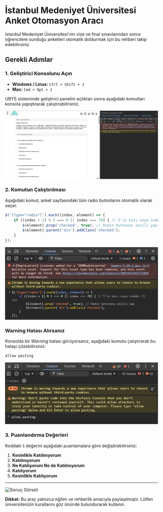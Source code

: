 # İstanbul Medeniyet Üniversitesi Anket Otomasyon Aracı

İstanbul Medeniyet Üniversitesi'nin vize ve final sınavlarından sonra öğrencilere sunduğu anketleri otomatik doldurmak için bu rehberi takip edebilirsiniz.

## Gerekli Adımlar

### 1. Geliştirici Konsolunu Açın
- **Windows / Linux:** `Ctrl + Shift + J`
- **Mac:** `Cmd + Opt + J`

UBYS sisteminde geliştirici panelini açtıktan sonra aşağıdaki komutları konsola yapıştırarak çalıştırabilirsiniz.

![Geliştirici Konsolu Açma](https://github.com/AysenurYrr/IMU_anket_otomasyon/blob/b416eeb1711c81009688df84b35c6adc21963495/images/5.PNG)

### 2. Komutun Çalıştırılması
Aşağıdaki komut, anket sayfasındaki tüm radio butonlarını otomatik olarak seçer. 

```javascript
$('[type="radio"]').each((index, element) => {
    if ((index + 1) % 5 === 0 || index === 70) { // 5'in katı veya indeks 71 ise
        $(element).prop('checked', true); // Radio butonunu seçili yap
        $(element).parent('div').addClass('checked'); 
    }
});
```

![Komut Çalıştırma](https://github.com/AysenurYrr/IMU_anket_otomasyon/blob/b416eeb1711c81009688df84b35c6adc21963495/images/4.PNG)


### Warning Hatası Alırsanız
Konsolda bir *Warning* hatası görüyorsanız, aşağıdaki komutu çalıştırarak bu hatayı çözebilirsiniz:

```javascript
allow pasting
```

![Warning](https://github.com/AysenurYrr/IMU_anket_otomasyon/blob/b416eeb1711c81009688df84b35c6adc21963495/images/2.PNG)

### 3. Puanlandırma Değerleri

Koddaki `5` değerini aşağıdaki puanlamalara göre değiştirebilirsiniz:

1. **Kesinlikle Katılmıyorum**
2. **Katılmıyorum**
3. **Ne Katılıyorum Ne de Katılmıyorum**
4. **Katılıyorum**
5. **Kesinlikle Katılıyorum**

---
![Sonuç Görseli]([images\3.PNG](https://github.com/AysenurYrr/IMU_anket_otomasyon/blob/b416eeb1711c81009688df84b35c6adc21963495/images/3.PNG))

**Dikkat:** Bu araç yalnızca eğitim ve rehberlik amacıyla paylaşılmıştır. Lütfen üniversitenizin kurallarını göz önünde bulundurarak kullanın.
